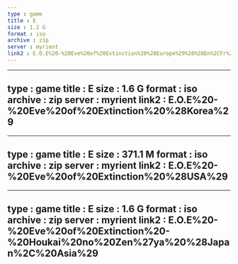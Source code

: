 ```yaml
---
type : game
title : E
size : 1.2 G
format : iso
archive : zip
server : myrient
link2 : E.O.E%20-%20Eve%20of%20Extinction%20%28Europe%29%20%28En%2CFr%2CDe%2CEs%2CIt%29
---
```

---
type : game
title : E
size : 1.6 G
format : iso
archive : zip
server : myrient
link2 : E.O.E%20-%20Eve%20of%20Extinction%20%28Korea%29
---
---
type : game
title : E
size : 371.1 M
format : iso
archive : zip
server : myrient
link2 : E.O.E%20-%20Eve%20of%20Extinction%20%28USA%29
---
---
type : game
title : E
size : 1.6 G
format : iso
archive : zip
server : myrient
link2 : E.O.E%20-%20Eve%20of%20Extinction%20-%20Houkai%20no%20Zen%27ya%20%28Japan%2C%20Asia%29
---
